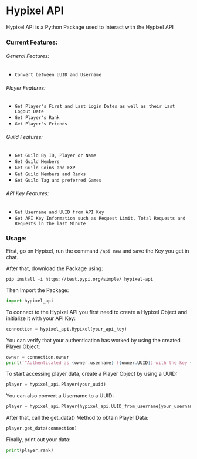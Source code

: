 # Hypixel API

Hypixel API is a Python Package used to interact with the Hypixel API

### Current Features:

###### General Features:

- ```Convert between UUID and Username```

###### Player Features:

- ```Get Player's First and Last Login Dates as well as their Last Logout Date```
- ```Get Player's Rank```
- ```Get Player's Friends```

###### Guild Features:
- ```Get Guild By ID, Player or Name```
- ```Get Guild Members```
- ```Get Guild Coins and EXP```
- ```Get Guild Members and Ranks```
- ```Get Guild Tag and preferred Games```

###### API Key Features:

- ```Get Username and UUID from API Key```
- ```Get API Key Information such as Request Limit, Total Requests and Requests in the last Minute```


### Usage:
First, go on Hypixel, run the command ```/api new``` and save the Key you get in chat.

After that, download the Package using:
```commandline
pip install -i https://test.pypi.org/simple/ hypixel-api
```

Then Import the Package:
```python
import hypixel_api
```

To connect to the Hypixel API you first need to create a Hypixel Object and initialize it with your API Key:
```python
connection = hypixel_api.Hypixel(your_api_key)
```

You can verify that your authentication has worked by using the created Player Object:
```python
owner = connection.owner
print(f"Authenticated as {owner.username} ({owner.UUID}) with the key {connection.key}")
```

To start accessing player data, create a Player Object by using a UUID:
```python
player = hypixel_api.Player(your_uuid)
```
You can also convert a Username to a UUID:
```python
player = hypixel_api.Player(hypixel_api.UUID_from_username(your_username))
```
After that, call the get_data() Method to obtain Player Data:
```python
player.get_data(connection)
```
Finally, print out your data:
```python
print(player.rank)
```

